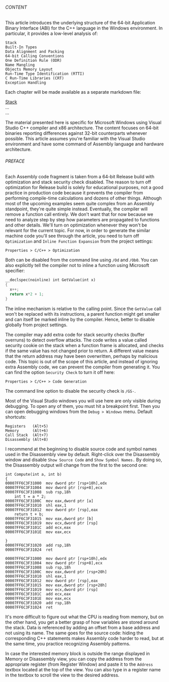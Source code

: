###### CONTENT
This article introduces the underlying structure of the 64-bit Application Binary Interface (ABI) for the C++ language in the Windows environment. In particular, it provides a low-level analysis of:
```
Stack
Built-In Types
Data Alignment and Packing
64-bit Calling Conventions
One Definition Rule (ODR)
Name Mangling
Objects Memory Layout
Run-Time Type Identification (RTTI)
C Run-Time Libraries (CRT)
Exception Handling
```
Each chapter will be made available as a separate markdown file:

[Stack](Chapter/Stack.md)\
...\
...

The material presented here is specific for Microsoft Windows using Visual Studio C++ compiler and x86 architecture. The content focuses on 64-bit binaries reporting differences against 32-bit counterparts whenever possible. This article assumes you're familiar with the Visual Studio environment and have some command of Assembly language and hardware architecture.

###### PREFACE
Each Assembly code fragment is taken from a 64-bit Release build with optimization and stack security check disabled. The reason to turn off optimization for Release build is solely for educational purposes, not a good practice in production code because it prevents the compiler from performing compile-time calculations and dozens of other things. Although most of the upcoming examples seem quite complex from an Assembly standpoint, they're quite simple instead. Eventually, the compiler will remove a function call entirely. We don't want that for now because we need to analyze step by step how parameters are propagated to functions and other details. We'll turn on optimization whenever they won't be relevant for the current topic. For now, in order to generate the similar machine code you'll see through the article, you need to turn off `Optimization` and `Inline Function Expansion` from the project settings:
```
Properties > C/C++ > Optimization
```
Both can be disabled from the command line using `/Od` and `/Ob0`. You can also explicitly tell the compiler not to inline a function using Microsoft specifier:
```C++
__declspec(noinline) int GetValue(int x)
{
  x++;
  return x*2 + 1;
}
```
The inline mechanism is relative to the calling point. Since the `GetValue` call won't be replaced with its instructions, a parent function might get smaller and can itself be marked inline by the compiler. Hence, better to disable globally from project settings.

The compiler may add extra code for stack security checks (buffer overruns) to detect overflow attacks. The code writes a value called security cookie on the stack when a function frame is allocated, and checks if the same value has not changed prior to return. A different value means that the return address may have been overwritten, perhaps by malicious code. This topic is out of the scope of this article, and instead of ignoring extra Assembly code, we can prevent the compiler from generating it. You can find the option `Security Check` to turn it off here:
```
Properties > C/C++ > Code Generation
```
The command line option to disable the security check is `/GS-`.

Most of the Visual Studio windows you will use here are only visible during debugging. To open any of them, you must hit a breakpoint first. Then you can open debugging windows from the `Debug > Windows` menu. Default shortcuts:
```
Registers   (Alt+5)
Memory      (Alt+6)
Call Stack  (Alt+7)
Disassembly (Alt+8)
```
I recommend at the beginning to disable source code and symbol names used in the Disassembly view by default. Right-click over the Disassembly window and disable `Show Source Code` and `Show Symbol Names.` By doing so, the Disassembly output will change from the first to the second one:
```
int Compute(int a, int b)
{
00007FF6C3F31000  mov dword ptr [rsp+10h],edx
00007FF6C3F31004  mov dword ptr [rsp+8],ecx
00007FF6C3F31008  sub rsp,18h
    int t = a * 2;
00007FF6C3F3100C  mov eax,dword ptr [a]
00007FF6C3F31010  shl eax,1
00007FF6C3F31012  mov dword ptr [rsp],eax
    return t + b;
00007FF6C3F31015  mov eax,dword ptr [b]
00007FF6C3F31019  mov ecx,dword ptr [rsp]
00007FF6C3F3101C  add ecx,eax
00007FF6C3F3101E  mov eax,ecx

}
00007FF6C3F31020  add rsp,18h
00007FF6C3F31024  ret
```
```
00007FF6C3F31000  mov dword ptr [rsp+10h],edx
00007FF6C3F31004  mov dword ptr [rsp+8],ecx
00007FF6C3F31008  sub rsp,18h
00007FF6C3F3100C  mov eax,dword ptr [rsp+20h]
00007FF6C3F31010  shl eax,1
00007FF6C3F31012  mov dword ptr [rsp],eax
00007FF6C3F31015  mov eax,dword ptr [rsp+28h]
00007FF6C3F31019  mov ecx,dword ptr [rsp]
00007FF6C3F3101C  add ecx,eax
00007FF6C3F3101E  mov eax,ecx
00007FF6C3F31020  add rsp,18h
00007FF6C3F31024  ret
```
It's more difficult to figure out what the CPU is reading from memory, but on the other hand, you get a better grasp of how variables are stored around the stack. Data is referenced by adding an offset from a base address and not using its name. The same goes for the source code: hiding the corresponding C++ statements makes Assembly code harder to read, but at the same time, you practice recognizing Assembly patterns.

In case the interested memory block is outside the range displayed in Memory or Disassembly view, you can copy the address from the appropriate register (from Register Window) and paste it to the `Address` textbox located at the top of the view. You can also type in a register name in the textbox to scroll the view to the desired address.
